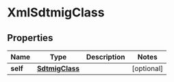 

# XmlSdtmigClass


## Properties

Name | Type | Description | Notes
------------ | ------------- | ------------- | -------------
**self** | [**SdtmigClass**](SdtmigClass.md) |  |  [optional]




